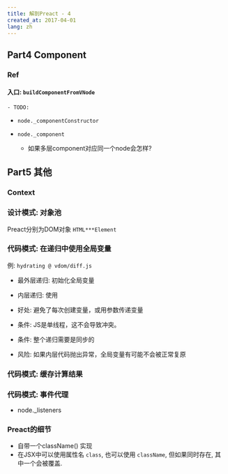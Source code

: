 ```yaml
---
title: 解剖Preact - 4
created_at: 2017-04-01
lang: zh
---
```


## Part4 Component



### Ref

#### 入口: `buildComponentFromVNode`

    - TODO:

- `node._componentConstructor`

- `node._component`
    - 如果多层component对应同一个node会怎样?

## Part5 其他

### Context

### 设计模式: 对象池

Preact分别为DOM对象 `HTML***Element`


### 代码模式: 在递归中使用全局变量

例: `hydrating @ vdom/diff.js`

- 最外层递归: 初始化全局变量
- 内层递归: 使用

- 好处: 避免了每次创建变量，或用参数传递变量
- 条件: JS是单线程，这不会导致冲突。
- 条件: 整个递归需要是同步的
- 风险: 如果内层代码抛出异常，全局变量有可能不会被正常复原

### 代码模式: 缓存计算结果


### 代码模式: 事件代理

- node._listeners

### Preact的细节

- 自带一个className() 实现
- 在JSX中可以使用属性名 `class`, 也可以使用 `className`, 但如果同时存在, 其中一个会被覆盖.


